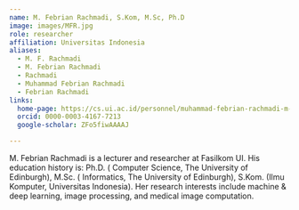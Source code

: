 ```yaml
---
name: M. Febrian Rachmadi, S.Kom, M.Sc, Ph.D
image: images/MFR.jpg
role: researcher
affiliation: Universitas Indonesia
aliases:
  - M. F. Rachmadi
  - M. Febrian Rachmadi
  - Rachmadi
  - Muhammad Febrian Rachmadi
  - Febrian Rachmadi
links:
  home-page: https://cs.ui.ac.id/personnel/muhammad-febrian-rachmadi-m-sc-ph-d/
  orcid: 0000-0003-4167-7213
  google-scholar: ZFo5fiwAAAAJ

---
```


M. Febrian Rachmadi is a lecturer and researcher at Fasilkom UI. His education history is: Ph.D. ( Computer Science, The University of Edinburgh), M.Sc. ( Informatics, The University of Edinburgh), S.Kom. (Ilmu Komputer, Universitas Indonesia). Her research interests include machine & deep learning, image processing, and medical image computation.
